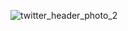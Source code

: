 
![twitter_header_photo_2](https://user-images.githubusercontent.com/74247437/207982883-97aacfb1-a7be-4ae6-8977-898f06d3acf8.png)
